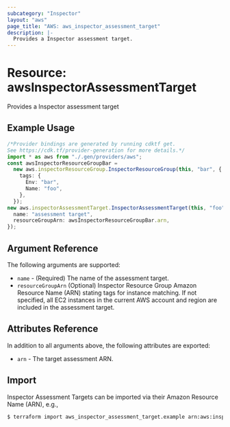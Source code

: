 ```yaml
---
subcategory: "Inspector"
layout: "aws"
page_title: "AWS: aws_inspector_assessment_target"
description: |-
  Provides a Inspector assessment target.
---
```


# Resource: awsInspectorAssessmentTarget

Provides a Inspector assessment target

## Example Usage

```typescript
/*Provider bindings are generated by running cdktf get.
See https://cdk.tf/provider-generation for more details.*/
import * as aws from "./.gen/providers/aws";
const awsInspectorResourceGroupBar =
  new aws.inspectorResourceGroup.InspectorResourceGroup(this, "bar", {
    tags: {
      Env: "bar",
      Name: "foo",
    },
  });
new aws.inspectorAssessmentTarget.InspectorAssessmentTarget(this, "foo", {
  name: "assessment target",
  resourceGroupArn: awsInspectorResourceGroupBar.arn,
});

```

## Argument Reference

The following arguments are supported:

* `name` - (Required) The name of the assessment target.
* `resourceGroupArn` (Optional) Inspector Resource Group Amazon Resource Name (ARN) stating tags for instance matching. If not specified, all EC2 instances in the current AWS account and region are included in the assessment target.

## Attributes Reference

In addition to all arguments above, the following attributes are exported:

* `arn` - The target assessment ARN.

## Import

Inspector Assessment Targets can be imported via their Amazon Resource Name (ARN), e.g.,

```sh
$ terraform import aws_inspector_assessment_target.example arn:aws:inspector:us-east-1:123456789012:target/0-xxxxxxx
```
